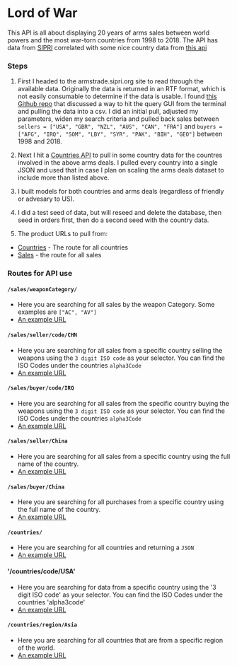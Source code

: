 # Lord of War

This API is all about displaying 20 years of arms sales between world powers and the most war-torn countries from 1998 to 2018. The API has data from [SIPRI](http://armstrade.sipri.org/) correlated with some nice country data from [this api](https://restcountries.eu/)

### Steps

1. First I headed to the armstrade.sipri.org site to read through the available data. Originally the data is returned in an RTF format, which is not easily consumable to determine if the data is usable. I found [this Github repo](https://gist.github.com/jsvine/9cb3300588ed402160fe) that discussed a way to hit the query GUI from the terminal and pulling the data into a csv. I did an initial pull, adjusted my parameters, widen my search criteria and pulled back sales between `sellers = ["USA", "GBR", "NZL", "AUS", "CAN", "FRA"]` and `buyers = ["AFG", "IRQ", "SOM", "LBY", "SYR", "PAK", "BIH", "GEO"]` between 1998 and 2018.

2. Next I hit a [Countries API](https://restcountries.eu) to pull in some country data for the countres involved in the above arms deals. I pulled every country into a single JSON and used that in case I plan on scaling the arms deals dataset to include more than listed above.

3. I built models for both countries and arms deals (regardless of friendly or advesary to US).

4. I did a test seed of data, but will reseed and delete the database, then seed in orders first, then do a second seed with the country data.

5. The product URLs to pull from:

- [Countries](https://lord-of-war-data.herokuapp.com/countries/) - The route for all countries
- [Sales](https://lord-of-war-data.herokuapp.com/sales/) - the route for all sales

### Routes for API use

#### `/sales/weaponCategory/`

- Here you are searching for all sales by the weapon Category. Some examples are `["AC", "AV"]`
- [An example URL](https://lord-of-war-data.herokuapp.com/sales/weaponCategory/AC)

#### `/sales/seller/code/CHN`

- Here you are searching for all sales from a specific country selling the weapons using the `3 digit ISO code` as your selector. You can find the ISO Codes under the countries `alpha3Code`
- [An example URL](https://lord-of-war-data.herokuapp.com/sales/seller/code/CHN)

#### `/sales/buyer/code/IRQ`

- Here you are searching for all sales from the specific country buying the weapons using the `3 digit ISO code` as your selector. You can find the ISO Codes under the countries `alpha3Code`
- [An example URL](https://lord-of-war-data.herokuapp.com/sales/buyer/code/IRQ)

#### `/sales/seller/China`

- Here you are searching for all sales from a specific country using the full name of the country.
- [An example URL](https://lord-of-war-data.herokuapp.com/sales/seller/China)

#### `/sales/buyer/China`

- Here you are searching for all purchases from a specific country using the full name of the country.
- [An example URL](https://lord-of-war-data.herokuapp.com/sales/buyer/China)

#### `/countries/`

- Here you are searching for all countries and returning a `JSON`
- [An example URL](https://lord-of-war-data.herokuapp.com/countries)

#### '/countries/code/USA'

- Here you are searching for data from a specific country using the '3 digit ISO code' as your selector. You can find the ISO Codes under the countries 'alpha3code'
- [An example URL](https://lord-of-war-data.herokuapp.com/countries/code/USA)

#### `/countries/region/Asia`

- Here you are searching for all countries that are from a specific region of the world.
- [An example URL](https://lord-of-war-data.herokuapp.com/countries/region/Asia)
